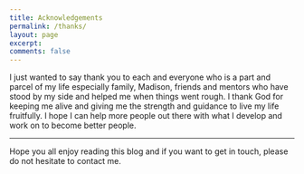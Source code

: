 ```yaml
---
title: Acknowledgements
permalink: /thanks/
layout: page
excerpt: 
comments: false
---
```


I just wanted to say thank you to each and everyone who is a part and parcel of my life especially family, Madison, friends and mentors who have stood by my side and helped me when things went rough. I thank God for keeping me alive and giving me the strength and guidance to live my life fruitfully. I hope I can help more people out there with what I develop and work on to become better people.

<hr>

Hope you all enjoy reading this blog and if you want to get in touch, please do not hesitate to contact me.
